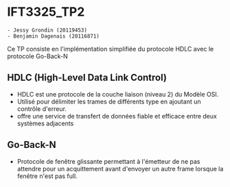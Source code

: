 # IFT3325_TP2

    - Jessy Grondin (20119453)
    - Benjamin Dagenais (20116871)

Ce TP consiste en l'implémentation simplifiée du protocole HDLC avec le protocole Go-Back-N


## HDLC (High-Level Data Link Control)

- HDLC est une protocole de la couche liaison (niveau 2) du Modèle OSI. 
- Utilisé pour délimiter les trames de différents type en ajoutant un contrôle d'erreur.
- offre une service de transfert de données fiable et efficace entre deux systèmes adjacents

## Go-Back-N

- Protocole de fenêtre glissante permettant à l'émetteur de ne pas attendre pour un acquittement avant d'envoyer un autre frame lorsque la fenêtre n'est pas full.
